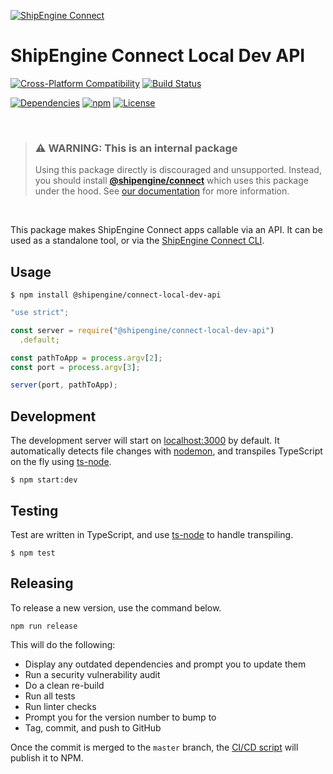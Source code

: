 [![ShipEngine Connect](https://connect.shipengine.com/img/logos/shipengine-connect-logo.png)](https://connect.shipengine.com)

ShipEngine Connect Local Dev API
=======================================

[![Cross-Platform Compatibility](https://shipengine.github.io/img/badges/os-badges.svg)](https://github.com/ShipEngine/connect-local-dev-api/actions)
[![Build Status](https://github.com/ShipEngine/connect-local-dev-api/workflows/CI-CD/badge.svg)](https://github.com/ShipEngine/connect-local-dev-api/actions)

[![Dependencies](https://david-dm.org/ShipEngine/connect-local-dev-api.svg)](https://david-dm.org/ShipEngine/connect-local-dev-api)
[![npm](https://img.shields.io/npm/v/@shipengine/connect-local-dev-api.svg)](https://www.npmjs.com/package/@shipengine/connect-local-dev-api)
[![License](https://img.shields.io/npm/l/@shipengine/connect-local-dev-api.svg)](LICENSE)


<p><br></p>

> ### ⚠ WARNING: This is an internal package
> Using this package directly is discouraged and unsupported. Instead, you should install
> [**@shipengine/connect**](https://www.npmjs.com/package/@shipengine/connect) which uses this package under the hood.
> See [our documentation](https://connect.shipengine.com/docs/cli) for more information.

<p><br></p>


This package makes ShipEngine Connect apps callable via an API. It can be used as a standalone tool, or via the [ShipEngine Connect CLI](https://www.npmjs.com/package/@shipengine/connect-local-dev-api).


Usage
------------------------

```sh-session
$ npm install @shipengine/connect-local-dev-api
```

```javascript
"use strict";

const server = require("@shipengine/connect-local-dev-api")
  .default;

const pathToApp = process.argv[2];
const port = process.argv[3];

server(port, pathToApp);
```


Development
---------------------
The development server will start on [localhost:3000](http://localhost:3000) by default. It automatically detects file changes with [nodemon](https://www.npmjs.com/package/nodemon), and transpiles TypeScript on the fly using [ts-node](https://www.npmjs.com/package/ts-node).

```sh-session
$ npm start:dev
```


Testing
---------------------
Test are written in TypeScript, and use [ts-node](https://www.npmjs.com/package/ts-node) to handle transpiling.

```sh-session
$ npm test
```


Releasing
-----------------------
To release a new version, use the command below.

```sh-session
npm run release
```

This will do the following:

- Display any outdated dependencies and prompt you to update them
- Run a security vulnerability audit
- Do a clean re-build
- Run all tests
- Run linter checks
- Prompt you for the version number to bump to
- Tag, commit, and push to GitHub

Once the commit is merged to the `master` branch, the [CI/CD script](.github/workflows/CI-CD.yaml) will publish it to NPM.
